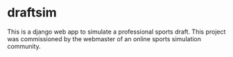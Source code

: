 # draftsim

This is a django web app to simulate a professional sports draft. This project was commissioned by the webmaster of an online sports simulation community.
